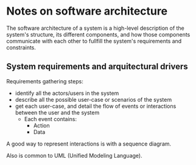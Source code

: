# Notes on software architecture

The software architecture of a system is a high-level description of the system's structure, its different components, 
and how those components communicate with each other to fullfill the system's requirements and constraints. 

## System requirements and arquitectural drivers

Requirements gathering steps:
 - identify all the actors/users in the system
 - describe all the possible user-case or scenarios of the system
 - get each user-case, and detail the flow of events or interactions between the user and the system
    - Each event contains:
        - Action
        - Data

A good way to represent interactions is with a sequence diagram. 

Also is common to UML (Unified Modeling Language). 



